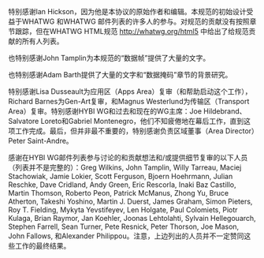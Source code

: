 特别感谢Ian Hickson，因为他是本协议的原始作者和编辑。本规范的初始设计受益于WHATWG 和WHATWG 邮件列表的许多人的参与。对规范的贡献没有按照章节跟踪，但在WHATWG HTML规范 http://whatwg.org/html5 中给出了给规范贡献的所有人列表。

也特别感谢John Tamplin为本规范的“数据帧”提供了大量的文字。

也特别感谢Adam Barth提供了大量的文字和“数据掩码”章节的背景研究。

特别感谢Lisa Dusseault为应用区（Apps Area）复审（和帮助启动这个工作），Richard Barnes为Gen-Art复审，和Magnus Westerlund为传输区（Transport Area）复审。特别感谢HYBI WG和过去和现在的WG主席：Joe Hildebrand、Salvatore Loreto和Gabriel Montenegro，他们不知疲倦地在幕后工作，直到这项工作完成。最后，但并非最不重要的，特别感谢负责区域董事（Area Director）Peter Saint-Andre。

感谢在HYBI WG邮件列表参与讨论的和贡献想法和/或提供细节复审的以下人员（列表并不是完整的）：Greg Wilkins,  John Tamplin, Willy Tarreau, Maciej Stachowiak, Jamie Lokier, Scott  Ferguson, Bjoern Hoehrmann, Julian Reschke, Dave Cridland, Andy  Green, Eric Rescorla, Inaki Baz Castillo, Martin Thomson, Roberto  Peon, Patrick McManus, Zhong Yu, Bruce Atherton, Takeshi Yoshino,  Martin J. Duerst, James Graham, Simon Pieters, Roy T. Fielding,  Mykyta Yevstifeyev, Len Holgate, Paul Colomiets, Piotr Kulaga, Brian  Raymor, Jan Koehler, Joonas Lehtolahti, Sylvain Hellegouarch, Stephen  Farrell, Sean Turner, Pete Resnick, Peter Thorson, Joe Mason, John Fallows, 和Alexander Philippou。注意，上边列出的人员并不一定赞同这些工作的最终结果。
